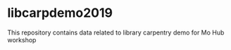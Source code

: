 # libcarpdemo2019
This repository contains data related to library carpentry demo for Mo Hub workshop
